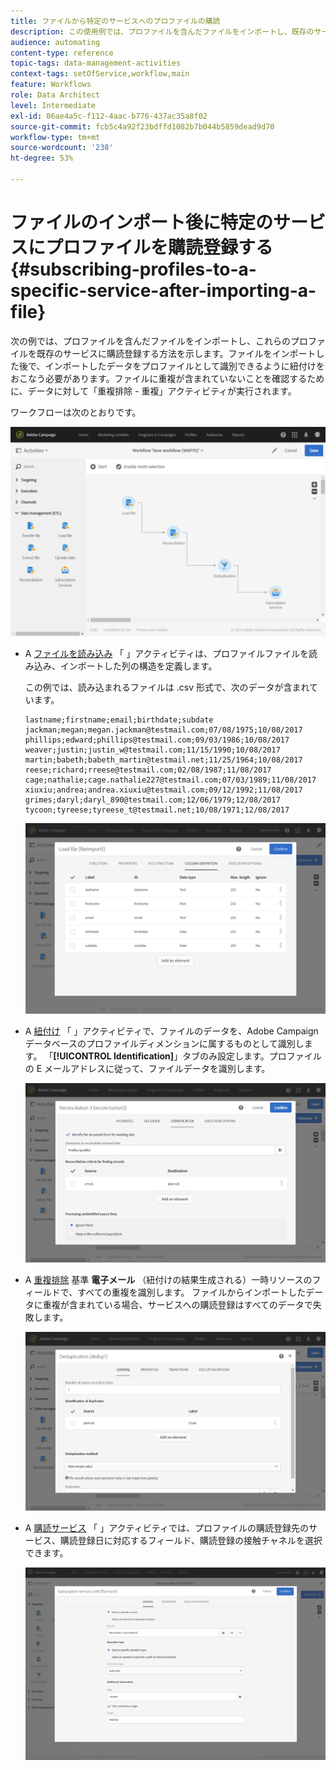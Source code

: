 ```yaml
---
title: ファイルから特定のサービスへのプロファイルの購読
description: この使用例では、プロファイルを含んだファイルをインポートし、既存のサービスに購読登録する方法を示します。
audience: automating
content-type: reference
topic-tags: data-management-activities
context-tags: setOfService,workflow,main
feature: Workflows
role: Data Architect
level: Intermediate
exl-id: 06ae4a5c-f112-4aac-b776-437ac35a8f02
source-git-commit: fcb5c4a92f23bdffd1082b7b044b5859dead9d70
workflow-type: tm+mt
source-wordcount: '238'
ht-degree: 53%

---
```


# ファイルのインポート後に特定のサービスにプロファイルを購読登録する {#subscribing-profiles-to-a-specific-service-after-importing-a-file}

次の例では、プロファイルを含んだファイルをインポートし、これらのプロファイルを既存のサービスに購読登録する方法を示します。ファイルをインポートした後で、インポートしたデータをプロファイルとして識別できるように紐付けをおこなう必要があります。ファイルに重複が含まれていないことを確認するために、データに対して「重複排除 - 重複」アクティビティが実行されます。

ワークフローは次のとおりです。

![](assets/subscription_activity_example1.png)

* A [ファイルを読み込み](../../automating/using/load-file.md) 「 」アクティビティは、プロファイルファイルを読み込み、インポートした列の構造を定義します。

   この例では、読み込まれるファイルは .csv 形式で、次のデータが含まれています。

   ```
   lastname;firstname;email;birthdate;subdate
   jackman;megan;megan.jackman@testmail.com;07/08/1975;10/08/2017
   phillips;edward;phillips@testmail.com;09/03/1986;10/08/2017
   weaver;justin;justin_w@testmail.com;11/15/1990;10/08/2017
   martin;babeth;babeth_martin@testmail.net;11/25/1964;10/08/2017
   reese;richard;rreese@testmail.com;02/08/1987;11/08/2017
   cage;nathalie;cage.nathalie227@testmail.com;07/03/1989;11/08/2017
   xiuxiu;andrea;andrea.xiuxiu@testmail.com;09/12/1992;11/08/2017
   grimes;daryl;daryl_890@testmail.com;12/06/1979;12/08/2017
   tycoon;tyreese;tyreese_t@testmail.net;10/08/1971;12/08/2017
   ```

   ![](assets/subscription_activity_example2.png)

* A [紐付け](../../automating/using/reconciliation.md) 「 」アクティビティで、ファイルのデータを、Adobe Campaignデータベースのプロファイルディメンションに属するものとして識別します。 「**[!UICONTROL Identification]**」タブのみ設定します。プロファイルの E メールアドレスに従って、ファイルデータを識別します。

   ![](assets/subscription_activity_example3.png)

* A [重複排除](../../automating/using/deduplication.md) 基準 **電子メール** （紐付けの結果生成される）一時リソースのフィールドで、すべての重複を識別します。 ファイルからインポートしたデータに重複が含まれている場合、サービスへの購読登録はすべてのデータで失敗します。

   ![](assets/subscription_activity_example5.png)

* A [購読サービス](../../automating/using/subscription-services.md) 「 」アクティビティでは、プロファイルの購読登録先のサービス、購読登録日に対応するフィールド、購読登録の接触チャネルを選択できます。

   ![](assets/subscription_activity_example4.png)
